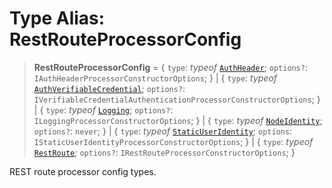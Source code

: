 # Type Alias: RestRouteProcessorConfig

> **RestRouteProcessorConfig** = \{ `type`: *typeof* [`AuthHeader`](../variables/RestRouteProcessorType.md#authheader); `options?`: `IAuthHeaderProcessorConstructorOptions`; \} \| \{ `type`: *typeof* [`AuthVerifiableCredential`](../variables/RestRouteProcessorType.md#authverifiablecredential); `options?`: `IVerifiableCredentialAuthenticationProcessorConstructorOptions`; \} \| \{ `type`: *typeof* [`Logging`](../variables/RestRouteProcessorType.md#logging); `options?`: `ILoggingProcessorConstructorOptions`; \} \| \{ `type`: *typeof* [`NodeIdentity`](../variables/RestRouteProcessorType.md#nodeidentity); `options?`: `never`; \} \| \{ `type`: *typeof* [`StaticUserIdentity`](../variables/RestRouteProcessorType.md#staticuseridentity); `options`: `IStaticUserIdentityProcessorConstructorOptions`; \} \| \{ `type`: *typeof* [`RestRoute`](../variables/RestRouteProcessorType.md#restroute); `options?`: `IRestRouteProcessorConstructorOptions`; \}

REST route processor config types.
